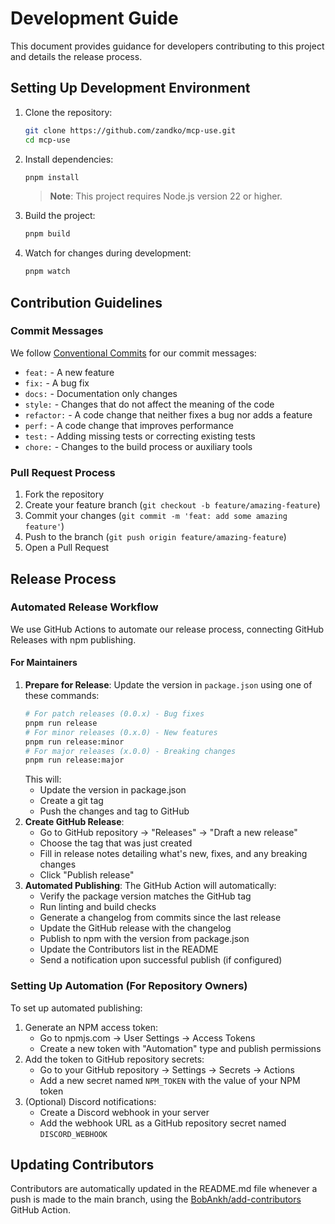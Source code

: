 # Development Guide

This document provides guidance for developers contributing to this project and details the release process.

## Setting Up Development Environment

1. Clone the repository:
   ```bash
   git clone https://github.com/zandko/mcp-use.git
   cd mcp-use
   ```
2. Install dependencies:
   ```bash
   pnpm install
   ```
   > **Note**: This project requires Node.js version 22 or higher.
3. Build the project:
   ```bash
   pnpm build
   ```
4. Watch for changes during development:
   ```bash
   pnpm watch
   ```

## Contribution Guidelines

### Commit Messages

We follow [Conventional Commits](https://www.conventionalcommits.org/) for our commit messages:

- `feat:` - A new feature
- `fix:` - A bug fix
- `docs:` - Documentation only changes
- `style:` - Changes that do not affect the meaning of the code
- `refactor:` - A code change that neither fixes a bug nor adds a feature
- `perf:` - A code change that improves performance
- `test:` - Adding missing tests or correcting existing tests
- `chore:` - Changes to the build process or auxiliary tools

### Pull Request Process

1. Fork the repository
2. Create your feature branch (`git checkout -b feature/amazing-feature`)
3. Commit your changes (`git commit -m 'feat: add some amazing feature'`)
4. Push to the branch (`git push origin feature/amazing-feature`)
5. Open a Pull Request

## Release Process

### Automated Release Workflow

We use GitHub Actions to automate our release process, connecting GitHub Releases with npm publishing.

#### For Maintainers

1. **Prepare for Release**:
   Update the version in `package.json` using one of these commands:
   ```bash
   # For patch releases (0.0.x) - Bug fixes
   pnpm run release
   # For minor releases (0.x.0) - New features
   pnpm run release:minor
   # For major releases (x.0.0) - Breaking changes
   pnpm run release:major
   ```
   This will:
   - Update the version in package.json
   - Create a git tag
   - Push the changes and tag to GitHub
2. **Create GitHub Release**:
   - Go to GitHub repository → "Releases" → "Draft a new release"
   - Choose the tag that was just created
   - Fill in release notes detailing what's new, fixes, and any breaking changes
   - Click "Publish release"
3. **Automated Publishing**:
   The GitHub Action will automatically:
   - Verify the package version matches the GitHub tag
   - Run linting and build checks
   - Generate a changelog from commits since the last release
   - Update the GitHub release with the changelog
   - Publish to npm with the version from package.json
   - Update the Contributors list in the README
   - Send a notification upon successful publish (if configured)

### Setting Up Automation (For Repository Owners)

To set up automated publishing:

1. Generate an NPM access token:
   - Go to npmjs.com → User Settings → Access Tokens
   - Create a new token with "Automation" type and publish permissions
2. Add the token to GitHub repository secrets:
   - Go to your GitHub repository → Settings → Secrets → Actions
   - Add a new secret named `NPM_TOKEN` with the value of your NPM token
3. (Optional) Discord notifications:
   - Create a Discord webhook in your server
   - Add the webhook URL as a GitHub repository secret named `DISCORD_WEBHOOK`

## Updating Contributors

Contributors are automatically updated in the README.md file whenever a push is made to the main branch, using the [BobAnkh/add-contributors](https://github.com/BobAnkh/add-contributors) GitHub Action.
